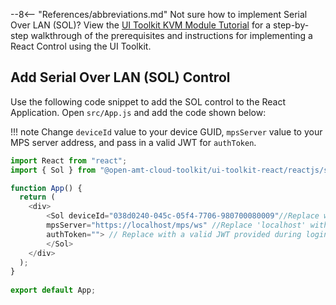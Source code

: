 --8<-- "References/abbreviations.md"
Not sure how to implement Serial Over LAN (SOL)? View the [UI Toolkit KVM Module Tutorial](../../../Tutorials/uitoolkitReact.md) for a step-by-step walkthrough of the prerequisites and instructions for implementing a React Control using the UI Toolkit.


## Add Serial Over LAN (SOL) Control

Use the following code snippet to add the SOL control to the React Application.
Open `src/App.js` and add the code shown below:

!!! note
    Change `deviceId` value to your device GUID, `mpsServer` value to your MPS server address, and pass in a valid JWT  for `authToken`.

``` javascript hl_lines="7 8 9"
import React from "react";
import { Sol } from "@open-amt-cloud-toolkit/ui-toolkit-react/reactjs/src/sol.bundle";

function App() {
  return (
    <div>
        <Sol deviceId="038d0240-045c-05f4-7706-980700080009"//Replace with AMT Device GUID
        mpsServer="https://localhost/mps/ws" //Replace 'localhost' with Development System or MPS Server IP Address
        authToken=""> // Replace with a valid JWT provided during login of MPS
        </Sol>
    </div>
  );
}
​
export default App;
```